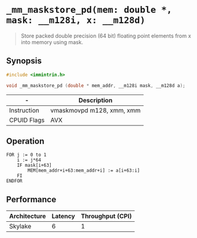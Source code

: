 `_mm_maskstore_pd(mem: double *, mask: __m128i, x: __m128d)`
============================================================

> Store packed double precision (64 bit) floating point elements from x into memory using mask.

## Synopsis

```c
#include <immintrin.h>

void _mm_maskstore_pd (double * mem_addr, __m128i mask, __m128d a);
```

| -           | Description               |
| ----------- | ------------------------- |
| Instruction | vmaskmovpd m128, xmm, xmm |
| CPUID Flags | AVX                       |

## Operation

```
FOR j := 0 to 1
	i := j*64
	IF mask[i+63]
		MEM[mem_addr+i+63:mem_addr+i] := a[i+63:i]
	FI
ENDFOR
```

## Performance

| Architecture | Latency | Throughput (CPI) |
| ------------ | ------- | ---------------- |
| Skylake      | 6       | 1                |
